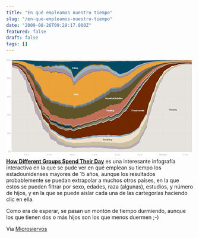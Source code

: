 ```yaml
---
title: "En qué empleamos nuestro tiempo"
slug: "/en-que-empleamos-nuestro-tiempo"
date: "2009-08-26T09:29:17.000Z"
featured: false
draft: false
tags: []
---
```



[![EnQueEmpleamosElTiempo](./images/EnQueEmpleamosElTiempo_wtsbq2.jpg "EnQueEmpleamosElTiempo")](http://www.nytimes.com//interactive/2009/07/31/business/20080801-metrics-graphic.html)[**How Different Groups Spend Their Day**](http://www.nytimes.com//interactive/2009/07/31/business/20080801-metrics-graphic.html "How Different Groups Spend Their Day - Interactive Graphic - NYTimes.com") es una interesante infografía interactiva en la que se pude ver en qué emplean su tiempo los estadounidenses mayores de 15 años, aunque los resultados probablemente se puedan extrapolar a muchos otros países, en la que estos se pueden filtrar por sexo, edades, raza (algunas), estudios, y número de hijos, y en la que se puede aislar cada una de las cartegorías haciendo clic en ella.

Como era de esperar, se pasan un montón de tiempo durmiendo, aunque los que tienen dos o más hijos son los que menos duermen ;-)

Via [Microsiervos](http://www.microsiervos.com/)



